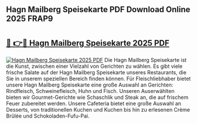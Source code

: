 ## Hagn Mailberg Speisekarte PDF Download Online 2025 FRAP9

# <h2><a href="http://gc71m3o.nevu.top/?p=Hagn+Mailberg+Speisekarte">🔗 👉🔴 Hagn Mailberg Speisekarte 2025 PDF</a></h2>

[![Hagn Mailberg Speisekarte 2025 PDF](https://i.imgur.com/dBaPXMq.png)](http://gc71m3o.nevu.top/?p=Hagn+Mailberg+Speisekarte)
Die Hagn Mailberg Speisekarte ist die Kunst, zwischen einer Vielzahl von Gerichten zu wählen. Es gibt viele frische Salate auf der Hagn Mailberg Speisekarte unseres Restaurants, die Sie in unserem speziellen Bereich finden können. Für Fleischliebhaber bietet unsere Hagn Mailberg Speisekarte eine große Auswahl an Gerichten: Rindfleisch, Schweinefleisch, Huhn und Fisch. Unseren Auserwählten bieten wir Gourmet-Gerichte wie Schaschlik und Steak an, die auf frischem Feuer zubereitet werden. Unsere Cafeteria bietet eine große Auswahl an Desserts, von traditionellen Kuchen und Kuchen bis hin zu erlesenen Crème Brûlée und Schokoladen-Fufu-Pai.
